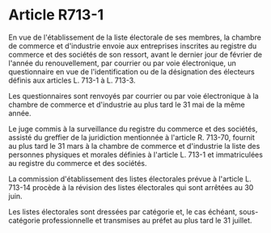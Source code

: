 # Article R713-1

En vue de l'établissement de la liste électorale de ses membres, la chambre de commerce et d'industrie envoie aux entreprises inscrites au registre du commerce et des sociétés de son ressort, avant le dernier jour de février de l'année du renouvellement, par courrier ou par voie électronique, un questionnaire en vue de l'identification ou de la désignation des électeurs définis aux articles L. 713-1 à L. 713-3.

Les questionnaires sont renvoyés par courrier ou par voie électronique à la chambre de commerce et d'industrie au plus tard le 31 mai de la même année.

Le juge commis à la surveillance du registre du commerce et des sociétés, assisté du greffier de la juridiction mentionnée à l'article R. 713-70, fournit au plus tard le 31 mars à la chambre de commerce et d'industrie la liste des personnes physiques et morales définies à l'article L. 713-1 et immatriculées au registre du commerce et des sociétés.

La commission d'établissement des listes électorales prévue à l'article L. 713-14 procède à la révision des listes électorales qui sont arrêtées au 30 juin.

Les listes électorales sont dressées par catégorie et, le cas échéant, sous-catégorie professionnelle et transmises au préfet au plus tard le 31 juillet.

